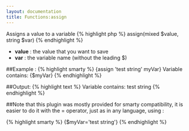 ```yaml
---
layout: documentation
title: Functions:assign
---
```


Assigns a value to a variable
{% highlight php %}
assign(mixed $value, string $var)
{% endhighlight %}

* **value** : the value that you want to save
* **var** : the variable name (without the leading $)

##Example :
{% highlight smarty %}
{assign 'test string' myVar}
Variable contains: {$myVar}
{% endhighlight %}

##Output:
{% highlight text %}
Variable contains: test string
{% endhighlight %}

##Note that
this plugin was mostly provided for smarty compatibility, it is easier to do it with the = operator, just as in any language, using :

{% highlight smarty %}
{$myVar='test string'}
{% endhighlight %}